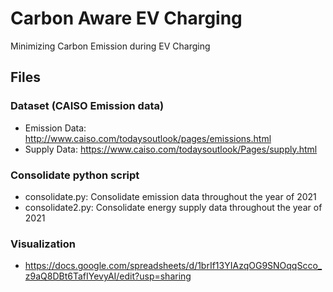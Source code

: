 # Carbon Aware EV Charging
Minimizing Carbon Emission during EV Charging

## Files
### Dataset (CAISO Emission data)
- Emission Data: http://www.caiso.com/todaysoutlook/pages/emissions.html
- Supply Data: https://www.caiso.com/todaysoutlook/Pages/supply.html

### Consolidate python script
- consolidate.py: Consolidate emission data throughout the year of 2021
- consolidate2.py: Consolidate energy supply data throughout the year of 2021

### Visualization
- https://docs.google.com/spreadsheets/d/1brIf13YIAzqOG9SNOqqScco_z9aQ8DBt6TafIYevyAI/edit?usp=sharing
